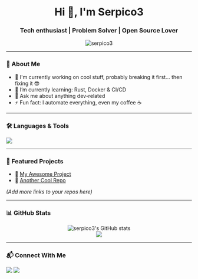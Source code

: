 <h1 align="center">Hi 👋, I'm Serpico3</h1>
<h3 align="center">Tech enthusiast | Problem Solver | Open Source Lover</h3>

<p align="center">
  <img src="https://komarev.com/ghpvc/?username=serpico3&label=Profile%20views&color=0e75b6&style=flat" alt="serpico3" />
</p>

---

### 🧠 About Me

- 🔭 I'm currently working on cool stuff, probably breaking it first... then fixing it 😎  
- 🌱 I’m currently learning: Rust, Docker & CI/CD  
- 💬 Ask me about anything dev-related  
- ⚡ Fun fact: I automate everything, even my coffee ☕

---

### 🛠️ Languages & Tools

<p align="left">
  <img src="https://skillicons.dev/icons?i=python,js,html,css,react,nodejs,linux,bash,docker,git,vscode" />
</p>

---

### 📌 Featured Projects

- 🚀 [My Awesome Project](https://github.com/serpico3/my-awesome-project)  
- 🧩 [Another Cool Repo](https://github.com/serpico3/another-cool-repo)  

*(Add more links to your repos here)*

---

### 📊 GitHub Stats

<p align="center">
  <img src="https://github-readme-stats.vercel.app/api?username=serpico3&show_icons=true&theme=tokyonight" alt="serpico3's GitHub stats" />
  <br/>
  <img src="https://github-readme-streak-stats.herokuapp.com/?user=serpico3&theme=tokyonight" />
</p>

---

### 📬 Connect With Me

<p align="left">
  <a href="https://www.linkedin.com/in/tuo-username" target="_blank"><img src="https://img.shields.io/badge/LinkedIn-blue?logo=linkedin&style=for-the-badge" /></a>
  <a href="mailto:tuo@email.com"><img src="https://img.shields.io/badge/email-%23D14836.svg?&style=for-the-badge&logo=gmail&logoColor=white" /></a>
</p>
